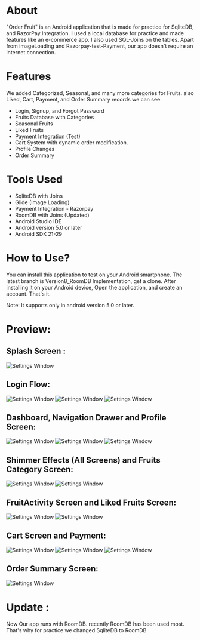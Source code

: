 # About

"Order Fruit" is an Android application that is made for practice for SqliteDB, and RazorPay Integration. I used a local database for practice and made features like an e-commerce app. I also used SQL-Joins on the tables. Apart from imageLoading and Razorpay-test-Payment, our app doesn't require an internet connection. 

# Features
We added Categorized, Seasonal, and many more categories for Fruits. also Liked, Cart, Payment, and Order Summary records we can see.
- Login, Signup, and Forgot Password
- Fruits Database with Categories
- Seasonal Fruits
- Liked Fruits
- Payment Integration (Test)
- Cart System with dynamic order modification.
- Profile Changes
- Order Summary


# Tools Used 
- SqliteDB with Joins
- Glide (Image Loading)
- Payment Integration - Razorpay
- RoomDB with Joins (Updated)
- Android Studio IDE
- Android version 5.0 or later
- Android SDK 21-29

# How to Use?
You can install this application to test on your Android smartphone. The latest branch is Version8_RoomDB Implementation, get a clone. After installing it on your Android device, Open the application, and create an account. That's it.

Note: It supports only in android version 5.0 or later.

# Preview:

## Splash Screen : 
![Settings Window](https://github.com/sagargaikwad-github/OrderFruit/blob/93ac701e628520e7b1a69bc61d158b28aa39e08a/orderFruit.png)

## Login Flow:
![Settings Window](https://github.com/sagargaikwad-github/OrderFruit/blob/93ac701e628520e7b1a69bc61d158b28aa39e08a/orderFruit1.png)
![Settings Window](https://github.com/sagargaikwad-github/OrderFruit/blob/93ac701e628520e7b1a69bc61d158b28aa39e08a/orderFruit2.png)
![Settings Window](https://github.com/sagargaikwad-github/OrderFruit/blob/93ac701e628520e7b1a69bc61d158b28aa39e08a/orderFruit3.png)

## Dashboard, Navigation Drawer and Profile Screen:
![Settings Window](https://github.com/sagargaikwad-github/OrderFruit/blob/93ac701e628520e7b1a69bc61d158b28aa39e08a/orderFruit4.png)
![Settings Window](https://github.com/sagargaikwad-github/OrderFruit/blob/93ac701e628520e7b1a69bc61d158b28aa39e08a/orderFruit14.png)
![Settings Window](https://github.com/sagargaikwad-github/OrderFruit/blob/93ac701e628520e7b1a69bc61d158b28aa39e08a/orderFruit13.png)

## Shimmer Effects (All Screens) and Fruits Category Screen:
![Settings Window](https://github.com/sagargaikwad-github/OrderFruit/blob/93ac701e628520e7b1a69bc61d158b28aa39e08a/orderFruit6.png)
![Settings Window](https://github.com/sagargaikwad-github/OrderFruit/blob/93ac701e628520e7b1a69bc61d158b28aa39e08a/orderFruit5.png)

## FruitActivity Screen and Liked Fruits Screen:
![Settings Window](https://github.com/sagargaikwad-github/OrderFruit/blob/93ac701e628520e7b1a69bc61d158b28aa39e08a/orderFruit7.png)
![Settings Window](https://github.com/sagargaikwad-github/OrderFruit/blob/93ac701e628520e7b1a69bc61d158b28aa39e08a/orderFruit8.png)

## Cart Screen and Payment:
![Settings Window](https://github.com/sagargaikwad-github/OrderFruit/blob/93ac701e628520e7b1a69bc61d158b28aa39e08a/orderFruit9.png)
![Settings Window](https://github.com/sagargaikwad-github/OrderFruit/blob/93ac701e628520e7b1a69bc61d158b28aa39e08a/orderFruit10.png)
![Settings Window](https://github.com/sagargaikwad-github/OrderFruit/blob/93ac701e628520e7b1a69bc61d158b28aa39e08a/orderFruit11.png)

## Order Summary Screen:
![Settings Window](https://github.com/sagargaikwad-github/OrderFruit/blob/93ac701e628520e7b1a69bc61d158b28aa39e08a/orderFruit12.png)



# Update :
Now Our app runs with RoomDB. recently RoomDB has been used most. That's why for practice we changed SqliteDB to RoomDB
